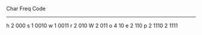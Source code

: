 Char Freq Code
---- ---- ----
   h    2 000
   s    1 0010
   w    1 0011
   r    2 010
   W    2 011
   o    4 10
   e    2 110
   p    2 1110
        2 1111
